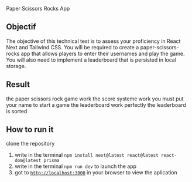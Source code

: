 Paper Scissors Rocks App

## Objectif

The objective of this technical test is to assess your proficiency in React Next and Tailwind CSS. You will be required to create a paper-scissors-rocks app that allows players to enter their usernames and play the game. You will also need to implement a leaderboard that is persisted in local storage.

## Result 
the paper scissors rock game work 
the score systeme work 
you must put your name to start a game 
the leaderboard work perfectly
the leaderboard is sorted

## How to run it

clone the repository
1. write in the terminal ```npm install next@latest react@latest react-dom@latest prisma```
2. write in the terminal ```npm run dev``` to launch the app
3. got to [`http://localhost:3000`](http://localhost:3000) in your browser to view the aplication